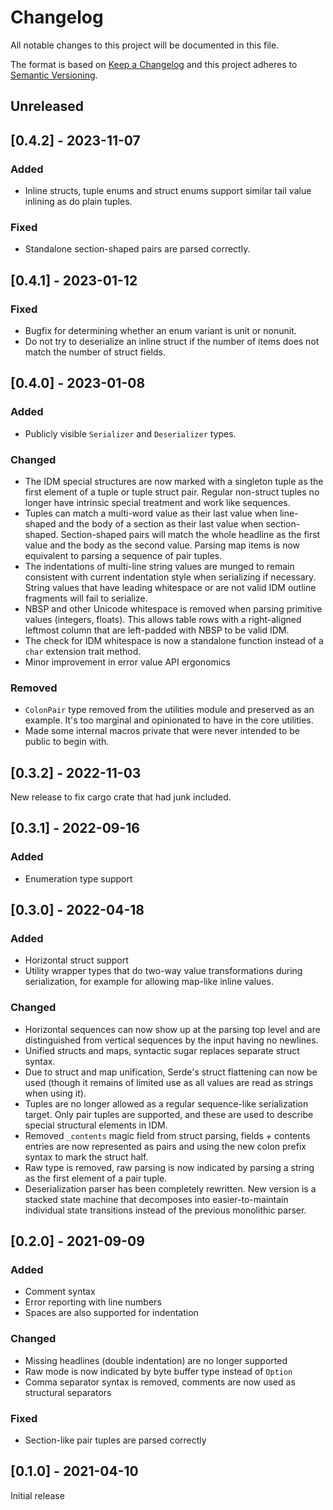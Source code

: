 # Changelog
All notable changes to this project will be documented in this file.

The format is based on [Keep a Changelog](http://keepachangelog.com/en/1.0.0/)
and this project adheres to [Semantic Versioning](https://semver.org/spec/v2.0.0.html).

## Unreleased

## [0.4.2] - 2023-11-07

### Added
- Inline structs, tuple enums and struct enums support similar tail value
  inlining as do plain tuples.

### Fixed
- Standalone section-shaped pairs are parsed correctly.

## [0.4.1] - 2023-01-12

### Fixed
- Bugfix for determining whether an enum variant is unit or nonunit.
- Do not try to deserialize an inline struct if the number of items does not
  match the number of struct fields.

## [0.4.0] - 2023-01-08

### Added
- Publicly visible `Serializer` and `Deserializer` types.

### Changed
- The IDM special structures are now marked with a singleton tuple as the
  first element of a tuple or tuple struct pair. Regular non-struct tuples no
  longer have intrinsic special treatment and work like sequences.
- Tuples can match a multi-word value as their last value when line-shaped and
  the body of a section as their last value when section-shaped.
  Section-shaped pairs will match the whole headline as the first value and
  the body as the second value. Parsing map items is now equivalent to parsing
  a sequence of pair tuples.
- The indentations of multi-line string values are munged to remain consistent
  with current indentation style when serializing if necessary. String values
  that have leading whitespace or are not valid IDM outline fragments will
  fail to serialize.
- NBSP and other Unicode whitespace is removed when parsing primitive values
  (integers, floats). This allows table rows with a right-aligned leftmost
  column that are left-padded with NBSP to be valid IDM.
- The check for IDM whitespace is now a standalone function instead of a
  `char` extension trait method.
- Minor improvement in error value API ergonomics

### Removed
- `ColonPair` type removed from the utilities module and preserved as an
  example. It's too marginal and opinionated to have in the core utilities.
- Made some internal macros private that were never intended to be public to
  begin with.

## [0.3.2] - 2022-11-03
New release to fix cargo crate that had junk included.

## [0.3.1] - 2022-09-16

### Added
- Enumeration type support

## [0.3.0] - 2022-04-18

### Added
- Horizontal struct support
- Utility wrapper types that do two-way value transformations during
  serialization, for example for allowing map-like inline values.

### Changed
- Horizontal sequences can now show up at the parsing top level and are
  distinguished from vertical sequences by the input having no newlines.
- Unified structs and maps, syntactic sugar replaces separate struct syntax.
- Due to struct and map unification, Serde's struct flattening can now be used
  (though it remains of limited use as all values are read as strings when
  using it).
- Tuples are no longer allowed as a regular sequence-like serialization
  target. Only pair tuples are supported, and these are used to describe
  special structural elements in IDM.
- Removed `_contents` magic field from struct parsing, fields + contents
  entries are now represented as pairs and using the new colon prefix syntax
  to mark the struct half.
- Raw type is removed, raw parsing is now indicated by parsing a string as the
  first element of a pair tuple.
- Deserialization parser has been completely rewritten. New version is a
  stacked state machine that decomposes into easier-to-maintain individual
  state transitions instead of the previous monolithic parser.

## [0.2.0] - 2021-09-09

### Added
- Comment syntax
- Error reporting with line numbers
- Spaces are also supported for indentation

### Changed
- Missing headlines (double indentation) are no longer supported
- Raw mode is now indicated by byte buffer type instead of `Option`
- Comma separator syntax is removed, comments are now used as structural
  separators

### Fixed
- Section-like pair tuples are parsed correctly

## [0.1.0] - 2021-04-10
Initial release

